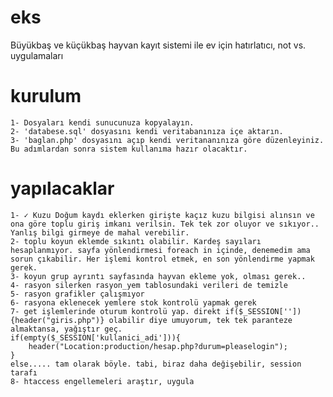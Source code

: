 # eks
 Büyükbaş ve küçükbaş hayvan kayıt sistemi ile ev için hatırlatıcı, not vs. uygulamaları
# kurulum
    1- Dosyaları kendi sunucunuza kopyalayın.
    2- 'databese.sql' dosyasını kendi veritabanınıza içe aktarın.
    3- 'baglan.php' dosyasını açıp kendi veritananınıza göre düzenleyiniz.
    Bu adımlardan sonra sistem kullanıma hazır olacaktır.
# yapılacaklar
    1- ✓ Kuzu Doğum kaydı eklerken girişte kaçız kuzu bilgisi alınsın ve ona göre toplu giriş imkanı verilsin. Tek tek zor oluyor ve sıkıyor.. Yanlış bilgi girmeye de mahal verebilir.
    2- toplu koyun eklemde sıkıntı olabilir. Kardeş sayıları hesaplanmıyor. sayfa yönlendirmesi foreach in içinde, denemedim ama sorun çıkabilir. Her işlemi kontrol etmek, en son yönlendirme yapmak gerek.
    3- koyun grup ayrıntı sayfasında hayvan ekleme yok, olması gerek..
    4- rasyon silerken rasyon_yem tablosundaki verileri de temizle
    5- rasyon grafikler çalışmıyor
    6- rasyona eklenecek yemlere stok kontrolü yapmak gerek
    7- get işlemlerinde oturum kontrolü yap. direkt if($_SESSION['']){header("giris.php")} olabilir diye umuyorum, tek tek paranteze almaktansa, yağıştır geç. 
    if(empty($_SESSION['kullanici_adi'])){
		header("Location:production/hesap.php?durum=pleaselogin");
	}
	else..... tam olarak böyle. tabi, biraz daha değişebilir, session tarafı
    8- htaccess engellemeleri araştır, uygula
